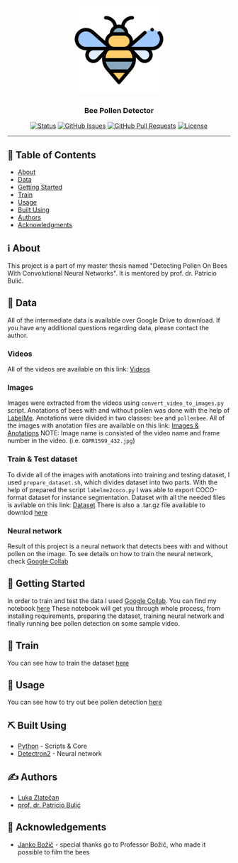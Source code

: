 <p align="center">
  <a href="" rel="noopener">
 <img width=200px height=200px src="logo.png" alt="Project logo"></a>
</p>

<h3 align="center">Bee Pollen Detector</h3>

<div align="center">

[![Status](https://img.shields.io/badge/status-active-success.svg)]()
[![GitHub Issues](https://img.shields.io/github/issues/kylelobo/The-Documentation-Compendium.svg)](https://github.com/lukazlatecan/bee_pollen_detector/issues)
[![GitHub Pull Requests](https://img.shields.io/github/issues-pr/kylelobo/The-Documentation-Compendium.svg)](https://github.com/lukazlatecan/bee_pollen_detector/pulls)
[![License](https://img.shields.io/badge/license-MIT-blue.svg)](/LICENSE)

</div>

---

## 📝 Table of Contents

- [About](#about)
- [Data](#data)
- [Getting Started](#getting_started)
- [Train](#train)
- [Usage](#usage)
- [Built Using](#built_using)
- [Authors](#authors)
- [Acknowledgments](#acknowledgement)

## ℹ️ About <a name = "about"></a>

This project is a part of my master thesis named "Detecting Pollen On Bees With Convolutional Neural Networks". It is mentored by prof. dr. Patricio Bulić.

## 🧐 Data <a name = "data"></a>

All of the intermediate data is available over Google Drive to download. If you have any additional questions regarding data, please contact the author.

### Videos

All of the videos are available on this link: [Videos](https://drive.google.com/drive/folders/1Er3fSRfcOANaKn3t1CKMZWZrcVKtosyC?usp=sharing)

### Images

Images were extracted from the videos using `convert_video_to_images.py` script. Anotations of bees with and without pollen was done with the help of [LabelMe](https://github.com/wkentaro/labelme). Anotations were divided in two classes: `bee` and `pollenbee`.
All of the images with anotation files are available on this link: [Images & Anotations](https://drive.google.com/drive/folders/1CsjobFd0q0M5ljBsELvHJ3u47sCDbzLO?usp=sharing)
NOTE: Image name is consisted of the video name and frame number in the video. (i.e. `GOPR1599_432.jpg`)

### Train & Test dataset

To divide all of the images with anotations into training and testing dataset, I used `prepare_dataset.sh`, which divides dataset into two parts. With the help of prepared the script `labelme2coco.py` I was able to export COCO-format dataset for instance segmentation. Dataset with all the needed files is avilable on this link: [Dataset](https://drive.google.com/drive/folders/1C25sg-YSQFxg4GQJejOFcCqhIYzTOHXH?usp=sharing)
There is also a .tar.gz file available to downlod [here](https://drive.google.com/file/d/1hoHTa1VWoIOD_zpdSP8H0eKSbTvXksqK/view?usp=sharing)

### Neural network

Result of this project is a neural network that detects bees with and without pollen on the image.
To see details on how to train the neural network, check [Google Collab](https://colab.research.google.com/drive/13trSURrUEV7lz4fnWbV1wYFCru0fOWuZ)

## 🏁 Getting Started <a name = "getting_started"></a>

In order to train and test the data I used [Google Collab](https://colab.research.google.com/). You can find my notebook [here](https://colab.research.google.com/drive/13trSURrUEV7lz4fnWbV1wYFCru0fOWuZ) These notebook will get you through whole process, from installing requirements, preparing the dataset, training neural network and finally running bee pollen detection on some sample video.

## 🔧 Train <a train = "train"></a>

You can see how to train the dataset [here](https://colab.research.google.com/drive/13trSURrUEV7lz4fnWbV1wYFCru0fOWuZ#scrollTo=wlqXIXXhW8dA)

## 🎈 Usage <a name="usage"></a>

You can see how to try out bee pollen detection [here](https://colab.research.google.com/drive/13trSURrUEV7lz4fnWbV1wYFCru0fOWuZ#scrollTo=oKBbjnLw5GGG&line=1&uniqifier=1)

## ⛏️ Built Using <a name = "built_using"></a>

- [Python](https://www.python.org) - Scripts & Core
- [Detectron2](https://github.com/facebookresearch/detectron2) - Neural network

## ✍️ Authors <a name = "authors"></a>

- [Luka Zlatečan](https://www.linkedin.com/in/luka-zlatecan/)
- [prof. dr. Patricio Bulić](https://fri.uni-lj.si/sl/o-fakulteti/osebje/patricio-bulic)

## 🎉 Acknowledgements <a name = "acknowledgement"></a>

- [Janko Božič](https://www.bf.uni-lj.si/sl/o-fakulteti/zaposleni/278/bozic-janko) - special thanks go to Professor Božič, who made it possible to film the bees
